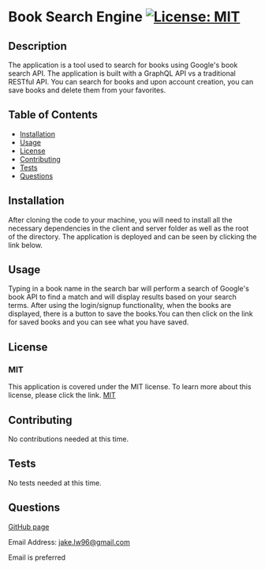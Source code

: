 # Book Search Engine [![License: MIT](https://img.shields.io/badge/License-MIT-yellow.svg)](https://opensource.org/licenses/MIT)

## Description

The application is a tool used to search for books using Google's book search API. The application is built with a GraphQL API vs a traditional RESTful API. You can search for books and upon account creation, you can save books and delete them from your favorites.

## Table of Contents

- [Installation](#installation)
- [Usage](#usage)
- [License](#license)
- [Contributing](#contributing)
- [Tests](#tests)
- [Questions](#questions)

## Installation

After cloning the code to your machine, you will need to install all the necessary dependencies in the client and server folder as well as the root of the directory. The application is deployed and can be seen by clicking the link below.

## Usage

Typing in a book name in the search bar will perform a search of Google's book API to find a match and will display results based on your search terms. After using the login/signup functionality, when the books are displayed, there is a button to save the books.You can then click on the link for saved books and you can see what you have saved.

## License

### MIT

This application is covered under the MIT license. To learn more about this license,
please click the link. [MIT](https://choosealicense.com/licenses/mit/)

## Contributing

No contributions needed at this time.

## Tests

No tests needed at this time.

## Questions

[GitHub page](https://github.com/jakelw96)

Email Address: jake.lw96@gmail.com

Email is preferred
